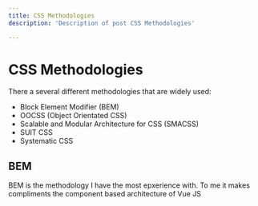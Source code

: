 ```yaml
---
title: CSS Methodologies
description: 'Description of post CSS Methodologies'

---
```


# CSS Methodologies

There a several different methodologies that are widely used:

 - Block Element Modifier (BEM)
 - OOCSS (Object Orientated CSS)
 - Scalable and Modular Architecture for CSS (SMACSS)
 - SUIT CSS
 - Systematic CSS



## BEM

BEM is the methodology I have the most epxerience with. To me it makes compliments the component
based architecture of Vue JS
